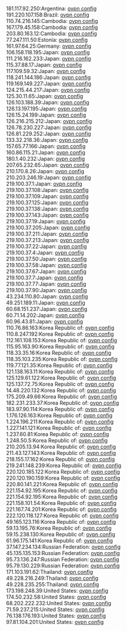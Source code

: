 181.117.92.250:Argentina: [ovpn config](vpn/181_117_92_250.ovpn)  
191.220.107.158:Brazil: [ovpn config](vpn/191_220_107_158.ovpn)  
110.74.216.145:Cambodia: [ovpn config](vpn/110_74_216_145.ovpn)  
167.179.45.158:Cambodia: [ovpn config](vpn/167_179_45_158.ovpn)  
203.80.163.12:Cambodia: [ovpn config](vpn/203_80_163_12.ovpn)  
77.247.111.50:Estonia: [ovpn config](vpn/77_247_111_50.ovpn)  
161.97.64.25:Germany: [ovpn config](vpn/161_97_64_25.ovpn)  
106.158.118.195:Japan: [ovpn config](vpn/106_158_118_195.ovpn)  
111.216.162.233:Japan: [ovpn config](vpn/111_216_162_233.ovpn)  
115.37.88.17:Japan: [ovpn config](vpn/115_37_88_17.ovpn)  
117.109.59.32:Japan: [ovpn config](vpn/117_109_59_32.ovpn)  
118.241.144.186:Japan: [ovpn config](vpn/118_241_144_186.ovpn)  
119.169.149.227:Japan: [ovpn config](vpn/119_169_149_227.ovpn)  
124.215.44.217:Japan: [ovpn config](vpn/124_215_44_217.ovpn)  
125.30.11.65:Japan: [ovpn config](vpn/125_30_11_65.ovpn)  
126.103.188.39:Japan: [ovpn config](vpn/126_103_188_39.ovpn)  
126.13.197.195:Japan: [ovpn config](vpn/126_13_197_195.ovpn)  
126.15.24.199:Japan: [ovpn config](vpn/126_15_24_199.ovpn)  
126.216.215.212:Japan: [ovpn config](vpn/126_216_215_212.ovpn)  
126.78.230.227:Japan: [ovpn config](vpn/126_78_230_227.ovpn)  
126.81.229.252:Japan: [ovpn config](vpn/126_81_229_252.ovpn)  
133.32.218.36:Japan: [ovpn config](vpn/133_32_218_36.ovpn)  
157.65.77.166:Japan: [ovpn config](vpn/157_65_77_166.ovpn)  
160.86.115.21:Japan: [ovpn config](vpn/160_86_115_21.ovpn)  
180.1.40.232:Japan: [ovpn config](vpn/180_1_40_232.ovpn)  
207.65.232.65:Japan: [ovpn config](vpn/207_65_232_65.ovpn)  
210.170.8.26:Japan: [ovpn config](vpn/210_170_8_26.ovpn)  
210.203.246.19:Japan: [ovpn config](vpn/210_203_246_19.ovpn)  
219.100.37.1:Japan: [ovpn config](vpn/219_100_37_1.ovpn)  
219.100.37.108:Japan: [ovpn config](vpn/219_100_37_108.ovpn)  
219.100.37.109:Japan: [ovpn config](vpn/219_100_37_109.ovpn)  
219.100.37.125:Japan: [ovpn config](vpn/219_100_37_125.ovpn)  
219.100.37.138:Japan: [ovpn config](vpn/219_100_37_138.ovpn)  
219.100.37.143:Japan: [ovpn config](vpn/219_100_37_143.ovpn)  
219.100.37.19:Japan: [ovpn config](vpn/219_100_37_19.ovpn)  
219.100.37.205:Japan: [ovpn config](vpn/219_100_37_205.ovpn)  
219.100.37.211:Japan: [ovpn config](vpn/219_100_37_211.ovpn)  
219.100.37.213:Japan: [ovpn config](vpn/219_100_37_213.ovpn)  
219.100.37.22:Japan: [ovpn config](vpn/219_100_37_22.ovpn)  
219.100.37.4:Japan: [ovpn config](vpn/219_100_37_4.ovpn)  
219.100.37.50:Japan: [ovpn config](vpn/219_100_37_50.ovpn)  
219.100.37.58:Japan: [ovpn config](vpn/219_100_37_58.ovpn)  
219.100.37.67:Japan: [ovpn config](vpn/219_100_37_67.ovpn)  
219.100.37.7:Japan: [ovpn config](vpn/219_100_37_7.ovpn)  
219.100.37.77:Japan: [ovpn config](vpn/219_100_37_77.ovpn)  
219.100.37.90:Japan: [ovpn config](vpn/219_100_37_90.ovpn)  
43.234.110.80:Japan: [ovpn config](vpn/43_234_110_80.ovpn)  
49.251.189.11:Japan: [ovpn config](vpn/49_251_189_11.ovpn)  
60.68.151.237:Japan: [ovpn config](vpn/60_68_151_237.ovpn)  
60.71.14.202:Japan: [ovpn config](vpn/60_71_14_202.ovpn)  
60.96.43.81:Japan: [ovpn config](vpn/60_96_43_81.ovpn)  
110.76.86.163:Korea Republic of: [ovpn config](vpn/110_76_86_163.ovpn)  
110.8.247.192:Korea Republic of: [ovpn config](vpn/110_8_247_192.ovpn)  
112.161.108.153:Korea Republic of: [ovpn config](vpn/112_161_108_153.ovpn)  
115.95.163.90:Korea Republic of: [ovpn config](vpn/115_95_163_90.ovpn)  
118.33.35.16:Korea Republic of: [ovpn config](vpn/118_33_35_16.ovpn)  
118.35.103.235:Korea Republic of: [ovpn config](vpn/118_35_103_235.ovpn)  
119.77.121.35:Korea Republic of: [ovpn config](vpn/119_77_121_35.ovpn)  
121.138.163.11:Korea Republic of: [ovpn config](vpn/121_138_163_11.ovpn)  
125.129.61.122:Korea Republic of: [ovpn config](vpn/125_129_61_122.ovpn)  
125.137.72.75:Korea Republic of: [ovpn config](vpn/125_137_72_75.ovpn)  
14.48.220.132:Korea Republic of: [ovpn config](vpn/14_48_220_132.ovpn)  
175.209.49.66:Korea Republic of: [ovpn config](vpn/175_209_49_66.ovpn)  
182.231.233.37:Korea Republic of: [ovpn config](vpn/182_231_233_37.ovpn)  
183.97.90.114:Korea Republic of: [ovpn config](vpn/183_97_90_114.ovpn)  
1.176.126.163:Korea Republic of: [ovpn config](vpn/1_176_126_163.ovpn)  
1.224.196.211:Korea Republic of: [ovpn config](vpn/1_224_196_211.ovpn)  
1.227.141.121:Korea Republic of: [ovpn config](vpn/1_227_141_121.ovpn)  
1.237.60.81:Korea Republic of: [ovpn config](vpn/1_237_60_81.ovpn)  
1.248.50.5:Korea Republic of: [ovpn config](vpn/1_248_50_5.ovpn)  
210.205.13.94:Korea Republic of: [ovpn config](vpn/210_205_13_94.ovpn)  
211.43.127.143:Korea Republic of: [ovpn config](vpn/211_43_127_143.ovpn)  
218.155.17.162:Korea Republic of: [ovpn config](vpn/218_155_17_162.ovpn)  
219.241.148.239:Korea Republic of: [ovpn config](vpn/219_241_148_239.ovpn)  
220.120.185.122:Korea Republic of: [ovpn config](vpn/220_120_185_122.ovpn)  
220.120.190.159:Korea Republic of: [ovpn config](vpn/220_120_190_159.ovpn)  
220.80.141.221:Korea Republic of: [ovpn config](vpn/220_80_141_221.ovpn)  
221.154.92.195:Korea Republic of: [ovpn config](vpn/221_154_92_195.ovpn)  
221.154.92.195:Korea Republic of: [ovpn config](vpn/221_154_92_195.ovpn)  
221.158.101.54:Korea Republic of: [ovpn config](vpn/221_158_101_54.ovpn)  
221.167.74.201:Korea Republic of: [ovpn config](vpn/221_167_74_201.ovpn)  
222.120.118.127:Korea Republic of: [ovpn config](vpn/222_120_118_127.ovpn)  
49.165.123.116:Korea Republic of: [ovpn config](vpn/49_165_123_116.ovpn)  
59.13.195.76:Korea Republic of: [ovpn config](vpn/59_13_195_76.ovpn)  
59.15.238.130:Korea Republic of: [ovpn config](vpn/59_15_238_130.ovpn)  
61.96.175.141:Korea Republic of: [ovpn config](vpn/61_96_175_141.ovpn)  
37.147.234.134:Russian Federation: [ovpn config](vpn/37_147_234_134.ovpn)  
45.135.135.153:Russian Federation: [ovpn config](vpn/45_135_135_153.ovpn)  
95.73.136.247:Russian Federation: [ovpn config](vpn/95_73_136_247.ovpn)  
95.79.130.229:Russian Federation: [ovpn config](vpn/95_79_130_229.ovpn)  
171.103.191.62:Thailand: [ovpn config](vpn/171_103_191_62.ovpn)  
49.228.216.249:Thailand: [ovpn config](vpn/49_228_216_249.ovpn)  
49.228.235.255:Thailand: [ovpn config](vpn/49_228_235_255.ovpn)  
173.198.248.39:United States: [ovpn config](vpn/173_198_248_39.ovpn)  
174.50.232.58:United States: [ovpn config](vpn/174_50_232_58.ovpn)  
68.202.222.232:United States: [ovpn config](vpn/68_202_222_232.ovpn)  
71.59.237.215:United States: [ovpn config](vpn/71_59_237_215.ovpn)  
76.138.176.193:United States: [ovpn config](vpn/76_138_176_193.ovpn)  
97.81.104.201:United States: [ovpn config](vpn/97_81_104_201.ovpn)  
